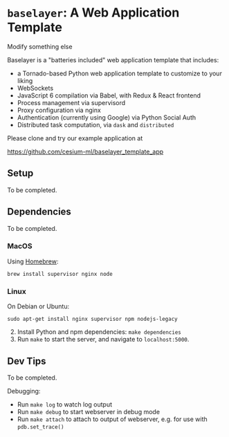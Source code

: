 # `baselayer`: A Web Application Template

Modify something else

Baselayer is a "batteries included" web application template that includes:

- a Tornado-based Python web application template to customize to your liking
- WebSockets
- JavaScript 6 compilation via Babel, with Redux & React frontend
- Process management via supervisord
- Proxy configuration via nginx
- Authentication (currently using Google) via Python Social Auth
- Distributed task computation, via `dask` and `distributed`

Please clone and try our example application at

https://github.com/cesium-ml/baselayer_template_app

## Setup

To be completed.

## Dependencies

To be completed.

### MacOS

Using [Homebrew](http://brew.sh/):

`brew install supervisor nginx node`

### Linux

On Debian or Ubuntu:
```
sudo apt-get install nginx supervisor npm nodejs-legacy
```

2. Install Python and npm dependencies: `make dependencies`
3. Run `make` to start the server, and navigate to `localhost:5000`.

## Dev Tips

To be completed.

Debugging:


- Run `make log` to watch log output
- Run `make debug` to start webserver in debug mode
- Run `make attach` to attach to output of webserver, e.g. for use with `pdb.set_trace()`

